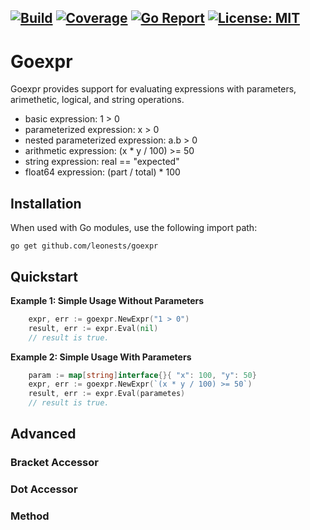 [![Build](https://github.com/leonests/rulengine/workflows/CI/badge.svg)](https://github.com/leonests/rulengine/actions?query=workflow)
[![Coverage](https://codecov.io/gh/leonests/rulengine/branch/main/graphs/badge.svg?branch=main)](https://codecov.io/gh/leonests/rulengine)
[![Go Report](https://goreportcard.com/badge/github.com/leonests/rulengine)](https://goreportcard.com/report/github.com/leonests/rulengine)
[![License: MIT](https://img.shields.io/badge/License-MIT-brightgreen.svg)](https://opensource.org/licenses/MIT)
------
# Goexpr

Goexpr provides support for evaluating expressions with parameters, arimethetic, logical, and string operations.

* basic expression: 1 > 0
* parameterized expression: x > 0
* nested parameterized expression: a.b > 0
* arithmetic expression: (x * y / 100) >= 50
* string expression: real == "expected"
* float64 expression: (part / total) * 100

## Installation
When used with Go modules, use the following import path:

    go get github.com/leonests/goexpr

## Quickstart

**Example 1: Simple Usage Without Parameters**
```go
	expr, err := goexpr.NewExpr("1 > 0")
	result, err := expr.Eval(nil)
	// result is true.
```

**Example 2: Simple Usage With Parameters**
```go
    param := map[string]interface{}{ "x": 100, "y": 50}
	expr, err := goexpr.NewExpr(`(x * y / 100) >= 50`)
	result, err := expr.Eval(parametes)
	// result is true.
```

## Advanced

### Bracket Accessor

### Dot Accessor

### Method